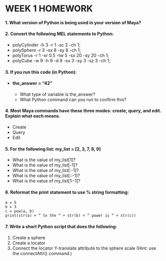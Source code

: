 # WEEK 1 HOMEWORK

#### 1. What version of Python is being used in your version of Maya?

#### 2. Convert the following MEL statements to Python:
* polyCylinder -h 3 -r 1 -sc 2 -ch 1;
* polySphere -r 3 -sx 8 -sy 8 -ch 1;
* polyTorus -r 1 -sr 0.5 -tw 5 -sx 20 -sy 20 -ch 1;
* polyCube -w 9 -h 9 -d 9 -sx 3 -sy 3 -sz 3 -ch 1;

#### 3. If you run this code (in Python):
* #### the_answer = “42”
  * What type of variable is the_answer?
  * What Python command can you run to confirm this?

#### 4. Most Maya commands have these three modes: create, query, and edit. Explain what each means.
* Create
* Query
* Edit 

#### 5. For the following list: my_list = [2, 3, 7, 8, 9]
  * What is the value of my_list[1]?
  * What is the value of my_list[-1]?
  * What is the value of my_list[:-1]?
  * What is the value of my_list[::-1]?
  * What is the value of my_list[1:-1]?

#### 6. Reformat the print statement to use % string formatting:

    a = 5
    b = 3
    c = pow(a, b)
    print(str(a) + “ to the “ + str(b) + “ power is “ + str(c))

#### 7. Write a short Python script that does the following:

  1. Create a sphere
  1. Create a locator
  1. Connect the locator Y-translate attribute to the sphere scale (Hint: use the connectAttr() command.)
